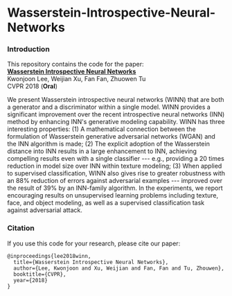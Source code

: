# Wasserstein-Introspective-Neural-Networks

### Introduction

This repository contains the code for the paper:
<br>
[**Wasserstein Introspective Neural Networks**](http://arxiv.org/abs/1711.08875)
<br>
Kwonjoon Lee, Weijian Xu, Fan Fan, Zhuowen Tu
<br>
CVPR 2018 (**Oral**)

   We present Wasserstein introspective neural networks (WINN) that are both a generator and a discriminator within a single model. WINN provides a significant improvement over the recent introspective neural networks (INN) method by enhancing INN's generative modeling capability. WINN has three interesting properties: (1) A mathematical connection between the formulation of Wasserstein generative adversarial networks (WGAN) and the INN algorithm is made; (2) The explicit adoption of the Wasserstein distance into INN results in a large enhancement to INN, achieving compelling results even with a single classifier --- e.g., providing a 20 times reduction in model size over INN within texture modeling; (3) When applied to supervised classification, WINN also gives rise to greater robustness with an $88\%$ reduction of errors against adversarial examples --- improved over the result of $39\%$ by an INN-family algorithm. In the experiments, we report encouraging results on unsupervised learning problems including texture, face, and object modeling, as well as a supervised classification task against adversarial attack.
   
### Citation

If you use this code for your research, please cite our paper:
```
@inproceedings{lee2018winn,
  title={Wasserstein Introspective Neural Networks},
  author={Lee, Kwonjoon and Xu, Weijian and Fan, Fan and Tu, Zhouwen},
  booktitle={CVPR},
  year={2018}
}
```
